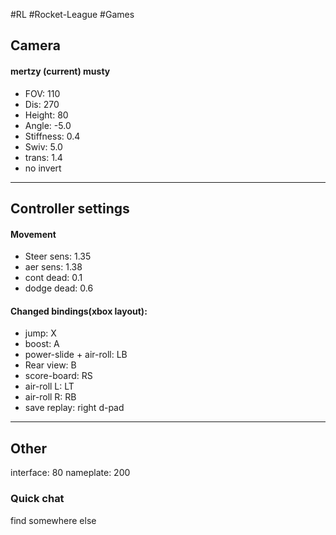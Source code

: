 #RL #Rocket-League #Games 

## Camera 
#### mertzy (current) musty
+ FOV: 110
+ Dis: 270
+ Height: 80
+ Angle: -5.0
+ Stiffness: 0.4
+ Swiv: 5.0
+ trans: 1.4
+ no invert

----------------

## Controller settings

#### Movement
+ Steer sens: 1.35
+ aer sens: 1.38
+ cont dead: 0.1
+ dodge dead: 0.6


#### Changed bindings(xbox layout): 
+ jump: X
+ boost: A
+ power-slide + air-roll: LB
+ Rear view: B
+ score-board: RS
+ air-roll L: LT
+ air-roll R: RB
+ save replay: right d-pad
----------------

## Other
interface: 80 nameplate: 200 
### Quick chat 
find somewhere else
